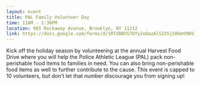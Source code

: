 ```yaml
---
layout: event
title: PAL Family Volunteer Day
time: 11AM - 1:30PM
location: 985 Rockaway Avenue, Brooklyn, NY 11212
link: https://docs.google.com/forms/d/1RTdDBVS7DYy2oOazAlSIh5jS0kmtMAVIgezQHMPrG5c/viewform
---
```

Kick off the holiday season by volunteering at the annual Harvest Food Drive where you will help the Police Athletic League (PAL) pack non-perishable food items to families in need. You can also bring non-perishable food items as well to further contribute to the cause. This event is capped to 10 volunteers, but don't let that number discourage you from signing up!